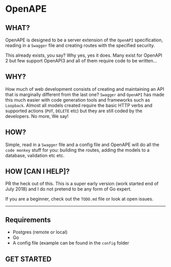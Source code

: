 # OpenAPE

## WHAT?

OpenAPE is designed to be a server extension of the `OpenAPI` specification, reading in a `Swagger` file and creating routes with the specified security.

This already exists, you say? Why yes, yes it does. Many exist for OpenAPI 2 but few support OpenAPI3 and all of them require code to be written...

## WHY?

How much of web development consists of creating and maintaining an API that is marginally different from the last one? `Swagger` and `OpenAPI` has made this much easier with code generation tools and frameworks such as `Loopback`. Almost all models created require the basic HTTP verbs and supported actions (`PUT`, `DELETE` etc) but they are still coded by the developers. No more, We say!

## HOW?

Simple, read in a `Swagger` file and a config file and OpenAPE will do all the `code monkey` stuff for you: building the routes, adding the models to a database, validation etc etc.

## HOW [CAN I HELP]?

PR the heck out of this. This is a super early version (work started end of July 2018) and I do not pretend to be any form of Go expert. 

If you are a beginner, check out the `TODO.md` file or look at open issues.

---

## Requirements

* Postgres (remote or local)
* Go
* A config file (example can be found in the `config` folder

## GET STARTED



